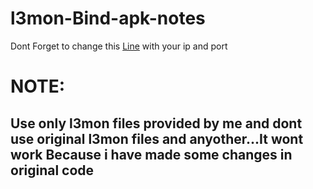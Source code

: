 # l3mon-Bind-apk-notes

Dont Forget to change this <a href="https://github.com/swagkarna/l3mon-Bind-apk-notes/blob/02414ac3cc5a5ac9045ef9e1fca4c8b3427fb5fe/etechd/l3mon/IOSocket.smali#L77">Line</a>
with your ip and port 

# NOTE:

## Use only l3mon files provided by me and dont use original l3mon files and anyother...It wont work Because i have made some changes in original code
